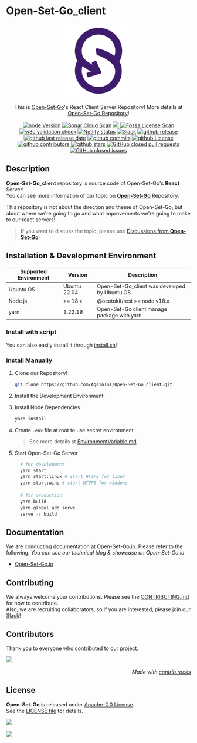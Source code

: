 # Open-Set-Go_client

<p align="center">
<a href="https://www.open-set-go.com/" target="_blank"><img src="https://github.com/AgainIoT/Open-Set-Go/raw/main/.github/images/Open-Set-Go.png" width="200" alt="Open-Set-Go Logo" /></a>
</p>

<p align="center">
  This is <a href="https://www.open-set-go.com" target="_blank">Open-Set-Go</a>'s React Client Server Repository! More details at <a href="https://github.com/AgainIoT/Open-Set-Go">Open-Set-Go Repository</a>!
</p>

<p align="center">
  <a href="https://github/AgainIoT/Open-Set-Go"><img src="https://img.shields.io/node/v-lts/styled-reset?logo=node.js&label=node" alt="node Version" /></a>
  <a href="https://sonarcloud.io/summary/new_code?id=AgainIoT_Open-Set-Go_client" target="_blank"><img src="https://sonarcloud.io/api/project_badges/measure?project=AgainIoT_Open-Set-Go_client&metric=alert_status" alt="Sonar Cloud Scan" /></a>
  <a href="https://github.com/AgainIoT/Open-Set-Go_client/actions/workflows/github-code-scanning/codeql"><img src="https://github.com/AgainIoT/Open-Set-Go_client/actions/workflows/github-code-scanning/codeql/badge.svg"></a>
  <a href="https://app.fossa.com/projects/git%2Bgithub.com%2FAgainIoT%2FOpen-Set-Go_client?ref=badge_shield" target="_blank"><img src="https://app.fossa.com/api/projects/git%2Bgithub.com%2FAgainIoT%2FOpen-Set-Go_client.svg?type=shield&issueType=license" alt="Fossa License Scan" /></a>
  <a href="https://www.open-set-go.com"><img src="https://img.shields.io/w3c-validation/html?targetUrl=https%3A%2F%2Fwww.open-set-go.com&logo=w3c&label=validation" alt="w3c validation check" /></a>
  <a href="https://www.open-set-go.com"><img src="https://img.shields.io/netlify/8a6fd2e8-3678-439f-9ba4-8aec0cb2f9ad?logo=netlify" alt="Netlify status" /></a>
  <a href="https://join.slack.com/t/open-set-go/shared_invite/zt-21jwlzs9g-qrajfUblcCtmCqAy0Xxj8w" target="_blank"><img src="https://img.shields.io/badge/slack-online-brightgreen.svg?logo=slack" alt="Slack"/></a>
  <a href="https://github.com/AgainIoT/Open-Set-Go_client"><img src="https://img.shields.io/github/v/release/AgainIoT/Open-Set-Go_client?logo=github" alt="github release" /></a>
  <a href="https://github.com/AgainIoT/Open-Set-Go_client"><img src="https://img.shields.io/github/release-date/AgainIoT/Open-Set-Go_client?color=blue&logo=github" alt="github last release date" /></a>
  <a href="https://github.com/AgainIoT/Open-Set-Go_client"><img src="https://img.shields.io/github/last-commit/AgainIoT/Open-Set-Go_client?logo=github&color=blue" alt="github commits" /></a>
  <a href="/LICENSE"><img src="https://img.shields.io/github/license/AgainIoT/Open-Set-Go_client?logo=github&color=blue" alt="github License" /></a>
  <a href="https://github.com/AgainIoT/Open-Set-Go_client/graphs/contributors" target="_blank"><img src="https://img.shields.io/github/contributors-anon/AgainIoT/Open-Set-Go_client?logo=github&color=blue" alt="github contributors" /></a>
  <a href="https://github.com/AgainIoT/Open-Set-Go_client"><img src="https://img.shields.io/github/stars/AgainIoT/Open-Set-Go_client?logo=github" alt="github stars" /></a>
  <a href="https://github.com/AgainIoT/Open-Set-Go_client/pulls?q=is%3Apr+is%3Aclosed"><img alt="GitHub closed pull requests" src="https://img.shields.io/github/issues-pr-closed/AgainIoT/Open-Set-Go_client?logo=github&color=blue"></a>
  <a href="https://github.com/AgainIoT/Open-Set-Go_client/issues?q=is%3Aissue+is%3Aclosed"><img alt="GitHub closed issues" src="https://img.shields.io/github/issues-closed/AgainIoT/Open-Set-Go_client?logo=github&color=blue"></a>
</p>

## Description

**Open-Set-Go_client** repository is source code of Open-Set-Go's **React** Server!<br>
You can see more information of our topic on [**Open-Set-Go**](https://github.com/AgainIoT/Open-Set-Go) Repository.

This repository is not about the direction and theme of Open-Set-Go, but about where we're going to go and what improvements we're going to make to our react servers!

> If you want to discuss the topic, please use [Discussions from **Open-Set-Go**](https://github.com/AgainIoT/Open-Set-Go/discussions)!

## Installation & Development Environment

| Supported Environment | Version      | Description                                   |
| --------------------- | ------------ | --------------------------------------------- |
| Ubuntu OS             | Ubuntu 22.04 | Open-Set-Go_client was developed by Ubuntu OS |
| Node.js               | >= 18.x      | @ocotokit/rest >= node v18.x                  |
| yarn                  | 1.22.19      | Open-Set-Go client manage package with yarn   |

### Install with script

You can also easily install it through [install.sh](https://github.com/AgainIoT/Open-Set-Go#installation--development-environment)!

### Install Manually

1. Clone our Repository!

   ```bash
   git clone https://github.com/AgainIoT/Open-Set-Go_client.git
   ```

2. Install the Development Environment

3. Install Node Dependencies
   ```bash
   yarn install
   ```
4. Create `.env` file at root to use secret environment

   > See more details at [EnvironmentVariable.md](https://github.com/AgainIoT/Open-Set-Go/blob/main/EnvironmentVariable.md)

5. Start Open-Set-Go Server

   ```bash
     # for development
     yarn start
     yarn start:linux # start HTTPS for linux
     yarn start:wins # start HTTPS for windows

     # for production
     yarn build
     yarn global add serve
     serve -s build
   ```

## Documentation

We are conducting documentation at Open-Set-Go.io. Please refer to the following. _You can see our technical blog & showcase on Open-Set-Go.io_

- <a href="https://docs.open-set-go.com">Open-Set-Go.io</a>

## Contributing

We always welcome your contributions. Please see the <a href="./CONTRIBUTING.md">CONTRIBUTING.md</a> for how to contribute. <br>
Also, we are recruiting collaborators, so if you are interested, please join our [Slack](https://join.slack.com/t/open-set-go/shared_invite/zt-21jwlzs9g-qrajfUblcCtmCqAy0Xxj8w)!

## Contributors

Thank you to everyone who contributed to our project.

<a href="https://github.com/AgainIoT/Open-Set-Go_client/graphs/contributors">
  <img src="https://contrib.rocks/image?repo=AgainIoT/Open-Set-Go_client"/>
</a>

_<div align=right>Made with <a href="https://contrib.rocks">contrib.rocks</a></div>_

## License

**Open-Set-Go** is released under <a href="https://www.apache.org/licenses/LICENSE-2.0">Apache-2.0 License</a>.<br>
See the <a href="./LICENSE">LICENSE file</a> for details. <br>

<a href="https://app.fossa.com/projects/git%2Bgithub.com%2FAgainIoT%2FOpen-Set-Go_client?utm_source=share_link"><img src="https://app.fossa.com/api/projects/git%2Bgithub.com%2FAgainIoT%2FOpen-Set-Go_client.svg?type=large"></a>

<a href="https://sonarcloud.io/summary/new_code?id=AgainIoT_Open-Set-Go_client"><img src="https://sonarcloud.io/images/project_badges/sonarcloud-white.svg"></a>
